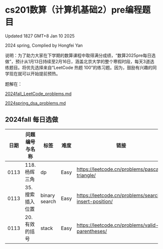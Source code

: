 # cs201数算（计算机基础2）pre编程题目

Updated 1827 GMT+8 Jan 10 2025

2024 spring, Complied by Hongfei Yan



说明：为了助力大家在下学期的数算课程中取得满分成绩，“数算2025pre每日选做”，预计从1月13日持续至2月16日，涵盖北京大学的整个寒假时段，每天3道选练题目。将优先选择来自“LeetCode 热题 100”的练习题。因为，鼓励有兴趣的同学现在就可以开始提前预热。



题解在：

[2024fall_LeetCode_problems.md](https://github.com/GMyhf/2024fall-cs101/blob/main/2024fall_LeetCode_problems.md)

[2024spring_dsa_problems.md](https://github.com/GMyhf/2024spring-cs201/blob/main/2024spring_dsa_problems.md)



## 2024fall 每日选做

| 日期 | 问题编号与名称  | 标签          | 难度 | 链接                                                 |
| ---- | --------------- | ------------- | ---- | ---------------------------------------------------- |
| 0113 | 118.杨辉三角    | dp            | Easy | https://leetcode.cn/problems/pascals-triangle/       |
| 0113 | 35.搜索插入位置 | binary search | Easy | https://leetcode.cn/problems/search-insert-position/ |
| 0113 | 20.有效的括号   | stack         | Easy | https://leetcode.cn/problems/valid-parentheses/      |

